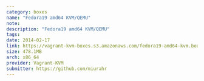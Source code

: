 ```yaml
---
category: boxes
name: "Fedora19 amd64 KVM/QEMU"
note: 
description: "Fedora19 amd64 KVM/QEMU"
tags:
date: 2014-02-17
link: https://vagrant-kvm-boxes.s3.amazonaws.com/fedora19-amd64-kvm.box
size: 478.1MB
arch: x86_64
provider: Vagrant-KVM
submitter: https://github.com/miurahr
---
```

